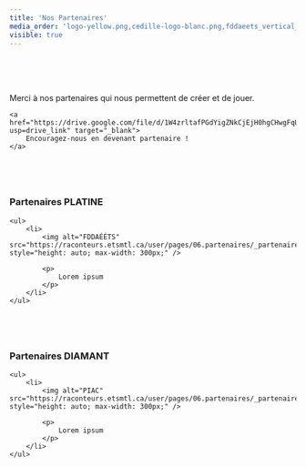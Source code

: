 ```yaml
---
title: 'Nos Partenaires'
media_order: 'logo-yellow.png,cedille-logo-blanc.png,fddaeets_vertical_color copie.jpg,Merch Banner 960x400.png,image (20) (1).png,Sceau_PIAC_K+CYMK.svg'
visible: true
---
```


<section style="margin-top: 5rem; margin-bottom: 5rem;">
	<p>
	    Merci à nos partenaires qui nous permettent de créer et de jouer.
	</p>

	<a href="https://drive.google.com/file/d/1W4zrltafPGdYigZNkCjEjH0hgCHwgFqU/view?usp=drive_link" target="_blank">
    	Encouragez-nous en devenant partenaire !
	</a>
</section>

<section style="margin-top: 5rem; margin-bottom: 5rem;">
	<h3>
	    Partenaires <span style="text-transform: uppercase;">Platine</span>
	</h3>

	<ul>
    	<li>
    		<img alt="FDDAÉÉTS" src="https://raconteurs.etsmtl.ca/user/pages/06.partenaires/_partenaires/Merch%20Banner%20960x400.png" style="height: auto; max-width: 300px;" />
            
            <p>
            	Lorem ipsum
            </p>
    	</li>
	</ul>
</section>

<section style="margin-top: 5rem; margin-bottom: 5rem;">
	<h3>
	    Partenaires <span style="text-transform: uppercase;">Diamant</span>
	</h3>

	<ul>
    	<li>
    		<img alt="PIAC" src="https://raconteurs.etsmtl.ca/user/pages/06.partenaires/_partenaires/Sceau_PIAC_K+CYMK.svg" style="height: auto; max-width: 300px;" />
            
            <p>
            	Lorem ipsum
            </p>
    	</li>
	</ul>
</section>